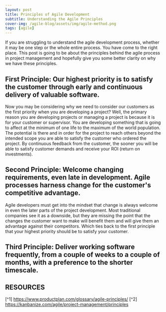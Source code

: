 ```yaml
---
layout: post
title: Principles of Agile Development 
subtitle: Understanding the Agile Principles
cover-img: /agile-blog/assets/img/agile-method.png
tags: [agile]
---
```


If you are struggling to understand the agile development process, whether it may be one step or the whole entire process. You have come to the right place. This post is going to be about the principles behind the agile process in project management and hopefully give you some better clarity on why we have these principles. 

## First Principle: Our highest priority is to satisfy the customer through early and continuous delivery of valuable software.

Now you may be considering why we need to consider our customers as the first priority when you are developing a project? Well, the primary reason you are developing projects or managing a project is because it is for your customer or supervisor. You are developing something that is going to affect at the minimum of one life to the maximum of the world population. The potential is there and in order for the project to reach others beyond the intended scope you are able to satisfy the customer who ordered the project. By continuous feedback from the customer, the sooner you will be able to satisfy customer demands and receive your ROI (return on investments).

## Second Principle: Welcome changing requirements, even late in development. Agile processes harness change for the customer's competitive advantage.

Agile developers must get into the mindset that change is always welcome in even the later parts of the project development. Most traditional companies see it as a downside, but they are missing the point that the changes the customer want to make will benefit them and will give them an advantage against their competitors. Which ties back to the first principle that your highest priority should be to satisfy your customer.

## Third Principle: Deliver working software frequently, from a couple of weeks to a couple of months, with a preference to the shorter timescale.

## RESOURCES 

[^1] https://www.productplan.com/glossary/agile-principles/
[^2] https://kanbanize.com/agile/project-management/principles
